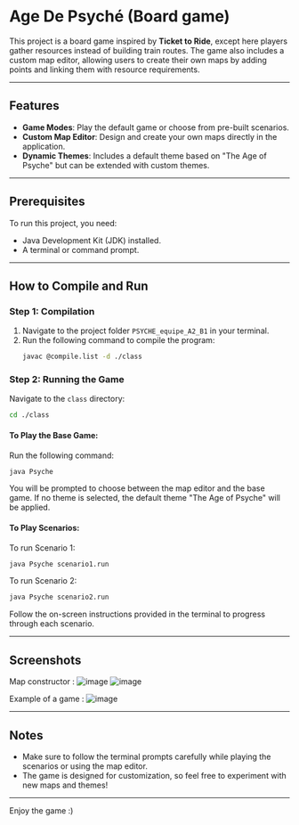 # Age De Psyché (Board game)

This project is a board game inspired by **Ticket to Ride**, except here players gather resources instead of building train routes. The game also includes a custom map editor, allowing users to create their own maps by adding points and linking them with resource requirements.

---

## Features
- **Game Modes**: Play the default game or choose from pre-built scenarios.
- **Custom Map Editor**: Design and create your own maps directly in the application.
- **Dynamic Themes**: Includes a default theme based on "The Age of Psyche" but can be extended with custom themes.

---

## Prerequisites
To run this project, you need:
- Java Development Kit (JDK) installed.
- A terminal or command prompt.

---

## How to Compile and Run

### Step 1: Compilation
1. Navigate to the project folder `PSYCHE_equipe_A2_B1` in your terminal.
2. Run the following command to compile the program:
   ```bash
   javac @compile.list -d ./class
   ```

### Step 2: Running the Game
Navigate to the `class` directory:
```bash
cd ./class
```

#### To Play the Base Game:
Run the following command:
```bash
java Psyche
```
You will be prompted to choose between the map editor and the base game. If no theme is selected, the default theme "The Age of Psyche" will be applied.

#### To Play Scenarios:
To run Scenario 1:
```bash
java Psyche scenario1.run
```
To run Scenario 2:
```bash
java Psyche scenario2.run
```
Follow the on-screen instructions provided in the terminal to progress through each scenario.

---

## Screenshots
Map constructor :
![image](https://github.com/user-attachments/assets/43e980ba-cebd-44cf-9bb9-3e7c9060685b)
![image](https://github.com/user-attachments/assets/c39eec4b-170e-4a2e-8086-5bb3b138d758)

Example of a game :
![image](https://github.com/user-attachments/assets/a782e550-a8b0-47bf-ae32-9354c5c63b19)



---

## Notes
- Make sure to follow the terminal prompts carefully while playing the scenarios or using the map editor.
- The game is designed for customization, so feel free to experiment with new maps and themes!

---

Enjoy the game :)

